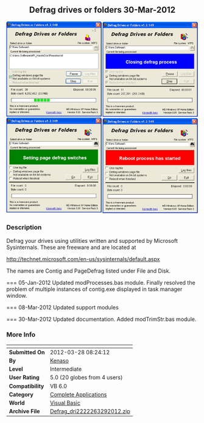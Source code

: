 ﻿<div align="center">

## Defrag drives or folders  30\-Mar\-2012

<img src="PIC20111125744462359.jpg">
</div>

### Description

Defrag your drives using utilities written and supported by Microsoft Sysinternals. These are freeware and are located at

http://technet.microsoft.com/en-us/sysinternals/default.aspx

The names are Contig and PageDefrag listed under File and Disk.

=== 05-Jan-2012 Updated modProcesses.bas module. Finally resolved the problem of multiple instances of contig.exe displayed in task manager window.

=== 08-Mar-2012 Updated support modules

=== 30-Mar-2012 Updated documentation. Added modTrimStr.bas module.
 
### More Info
 


<span>             |<span>
---                |---
**Submitted On**   |2012-03-28 08:24:12
**By**             |[Kenaso](https://github.com/Planet-Source-Code/PSCIndex/blob/master/ByAuthor/kenaso.md)
**Level**          |Intermediate
**User Rating**    |5.0 (20 globes from 4 users)
**Compatibility**  |VB 6\.0
**Category**       |[Complete Applications](https://github.com/Planet-Source-Code/PSCIndex/blob/master/ByCategory/complete-applications__1-27.md)
**World**          |[Visual Basic](https://github.com/Planet-Source-Code/PSCIndex/blob/master/ByWorld/visual-basic.md)
**Archive File**   |[Defrag\_dri2222263292012\.zip](https://github.com/Planet-Source-Code/kenaso-defrag-drives-or-folders-30-mar-2012__1-73492/archive/master.zip)








